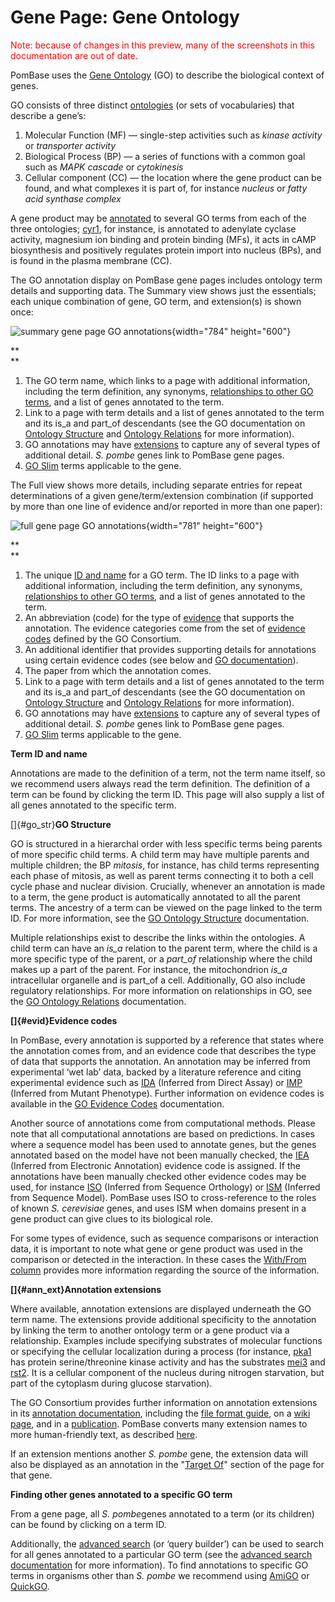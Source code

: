 # Gene Page: Gene Ontology

<div style="color: red">
  Note: because of changes in this preview, many of the screenshots in
  this documentation are out of date.
</div>

PomBase uses the [Gene Ontology](http://www.geneontology.org/) (GO) to
describe the biological context of genes.

GO consists of three distinct
[ontologies](http://www.geneontology.org/GO.contents.doc.shtml#ontology)
(or sets of vocabularies) that describe a gene’s:

1.  Molecular Function (MF) — single-step activities such as *kinase
    activity* or *transporter activity*
2.  Biological Process (BP) — a series of functions with a common goal
    such as *MAPK cascade* or *cytokinesis*
3.  Cellular component (CC) — the location where the gene product can be
    found, and what complexes it is part of, for instance *nucleus* or
    *fatty acid synthase complex*

A gene product may be
[annotated](http://www.geneontology.org/GO.contents.doc.shtml#annotation)
to several GO terms from each of the three ontologies;
[cyr1](/spombe/result/SPBC19C7.03), for instance, is annotated to
adenylate cyclase activity, magnesium ion binding and protein binding
(MFs), it acts in cAMP biosynthesis and positively regulates protein
import into nucleus (BPs), and is found in the plasma membrane (CC).

The GO annotation display on PomBase gene pages includes ontology term
details and supporting data. The Summary view shows just the essentials;
each unique combination of gene, GO term, and extension(s) is shown
once:

![summary gene page GO annotations](assets/go_gene_page_summary.png){width="784" height="600"}

**\
**

1.  The GO term name, which links to a page with additional information,
    including the term definition, any synonyms, [relationships to other
    GO terms](#go_str), and a list of genes annotated to the term.
2.  Link to a page with term details and a list of genes annotated to
    the term and its is\_a and part\_of descendants (see the GO
    documentation on [Ontology
    Structure](http://www.geneontology.org/GO.ontology.structure.shtml)
    and [Ontology
    Relations](http://www.geneontology.org/GO.ontology.relations.shtml)
    for more information).
3.  GO annotations may have [extensions](#ann_ext) to capture any of
    several types of additional detail. *S. pombe* genes link to PomBase
    gene pages.
4.  [GO Slim](/browse-curation/fission-yeast-go-slim-terms) terms
    applicable to the gene.

The Full view shows more details, including separate entries for repeat
determinations of a given gene/term/extension combination (if supported
by more than one line of evidence and/or reported in more than one
paper):

![full gene page GO annotations](assets/go_gene_page_full.png){width="781" height="600"}

**\
**

1.  The unique [ID and name](#id) for a GO term. The ID links to a page
    with additional information, including the term definition, any
    synonyms, [relationships to other GO terms](#go_str), and a list of
    genes annotated to the term.
2.  An abbreviation (code) for the type of [evidence](#evid) that
    supports the annotation. The evidence categories come from the set
    of [evidence codes](http://www.geneontology.org/GO.evidence.shtml)
    defined by the GO Consortium.
3.  An additional identifier that provides supporting details for
    annotations using certain evidence codes (see below and [GO
    documentation](http://www.geneontology.org/GO.format.gaf-2_0.shtml#with_from)).
4.  The paper from which the annotation comes.
5.  Link to a page with term details and a list of genes annotated to
    the term and its is\_a and part\_of descendants (see the GO
    documentation on [Ontology
    Structure](http://www.geneontology.org/GO.ontology.structure.shtml)
    and [Ontology
    Relations](http://www.geneontology.org/GO.ontology.relations.shtml)
    for more information).
6.  GO annotations may have [extensions](#ann_ext) to capture any of
    several types of additional detail. *S. pombe* genes link to PomBase
    gene pages.
7.  [GO Slim](/browse-curation/fission-yeast-go-slim-terms) terms
    applicable to the gene.

**Term ID and name**

Annotations are made to the definition of a term, not the term name
itself, so we recommend users always read the term definition. The
definition of a term can be found by clicking the term ID. This page
will also supply a list of all genes annotated to the specific term.

[]{#go_str}**GO Structure**

GO is structured in a hierarchal order with less specific terms being
parents of more specific child terms. A child term may have multiple
parents and multiple children; the BP *mitosis*, for instance, has child
terms representing each phase of mitosis, as well as parent terms
connecting it to both a cell cycle phase and nuclear division.
Crucially, whenever an annotation is made to a term, the gene product is
automatically annotated to all the parent terms. The ancestry of a term
can be viewed on the page linked to the term ID. For more information,
see the [GO Ontology
Structure](http://www.geneontology.org/GO.ontology.structure.shtml)
documentation.

Multiple relationships exist to describe the links within the
ontologies. A child term can have an *is\_a* relation to the parent
term, where the child is a more specific type of the parent, or a
*part\_of* relationship where the child makes up a part of the parent.
For instance, the mitochondrion *is\_a* intracellular organelle and is
part\_of a cell. Additionally, GO also include regulatory relationships.
For more information on relationships in GO, see the [GO Ontology
Relations](http://www.geneontology.org/GO.ontology.relations.shtml)
documentation.

**[]{#evid}Evidence codes**

In PomBase, every annotation is supported by a reference that states
where the annotation comes from, and an evidence code that describes the
type of data that supports the annotation. An annotation may be inferred
from experimental ‘wet lab’ data, backed by a literature reference and
citing experimental evidence such as
[IDA](http://www.geneontology.org/GO.evidence.shtml#ida) (Inferred from
Direct Assay) or
[IMP](http://www.geneontology.org/GO.evidence.shtml#imp) (Inferred from
Mutant Phenotype). Further information on evidence codes is available in
the [GO Evidence Codes](http://www.geneontology.org/GO.evidence.shtml)
documentation.

Another source of annotations come from computational methods. Please
note that all computational annotations are based on predictions. In
cases where a sequence model has been used to annotate genes, but the
genes annotated based on the model have not been manually checked, the
[IEA](http://www.geneontology.org/GO.evidence.shtml#iea) (Inferred from
Electronic Annotation) evidence code is assigned. If the annotations
have been manually checked other evidence codes may be used, for
instance [ISO](http://www.geneontology.org/GO.evidence.shtml#iso)
(Inferred from Sequence Orthology) or
[ISM](http://www.geneontology.org/GO.evidence.shtml#ism) (Inferred from
Sequence Model). PomBase uses ISO to cross-reference to the roles of
known *S. cerevisiae* genes, and uses ISM when domains present in a gene
product can give clues to its biological role.

For some types of evidence, such as sequence comparisons or interaction
data, it is important to note what gene or gene product was used in the
comparison or detected in the interaction. In these cases the [With/From
column](http://www.geneontology.org/GO.format.gaf-2_0.shtml#with_from)
provides more information regarding the source of the information.

**[]{#ann_ext}Annotation extensions**

Where available, annotation extensions are displayed underneath the GO
term name. The extensions provide additional specificity to the
annotation by linking the term to another ontology term or a gene
product via a relationship. Examples include specifying substrates of
molecular functions or specifying the cellular localization during a
process (for instance, [pka1](/spombe/result/SPBC106.10) has protein
serine/threonine kinase activity and has the substrates
[mei3](/spombe/result/SPBC119.04) and
[rst2](/spombe/result/SPAC6F12.02). It is a cellular component of the
nucleus during nitrogen starvation, but part of the cytoplasm during
glucose starvation).

The GO Consortium provides further information on annotation extensions
in its [annotation
documentation](http://geneontology.org/page/annotation-extension),
including the [file format
guide](http://www.geneontology.org/GO.format.gaf-2_0.shtml#annotation_ext),
on a [wiki
page](http://wiki.geneontology.org/index.php/Annotation_Extension), and
in a
[publication](http://www.biomedcentral.com/1471-2105/15/155/abstract).
PomBase converts many extension names to more human-friendly text, as
described
[here](/documentation/gene-page-annotation-extension-relation-display).

If an extension mentions another *S. pombe* gene, the extension data
will also be displayed as an annotation in the "[Target
Of](/documentation/gene-page-target)" section of the page for that gene.

**Finding other genes annotated to a specific GO term**

From a gene page, all *S. pombe*genes annotated to a term (or its
children) can be found by clicking on a term ID.

Additionally, the [advanced search](/spombe/query/builder) (or ‘query
builder’) can be used to search for all genes annotated to a particular
GO term (see the [advanced search
documentation](/documentation/advanced-search-documentation) for more
information). To find annotations to specific GO terms in organisms
other than *S. pombe* we recommend using
[AmiGO](http://amigo.geneontology.org) or
[QuickGO](http://www.ebi.ac.uk/QuickGO).
